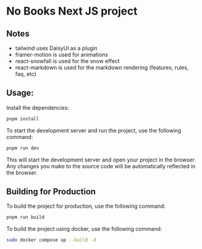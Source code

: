 # No Books Next JS project

## Notes

- tailwind uses DaisyUI as a plugin
- framer-motion is used for animations
- react-snowfall is used for the snow effect
- react-markdown is used for the markdown rendering (features, rules, faq, etc)

## Usage:

Install the dependencies:

```bash
pnpm install
```

To start the development server and run the project, use the following command:

```bash
pnpm run dev
```

This will start the development server and open your project in the browser. Any changes you make to the source code will be automatically reflected in the browser.

## Building for Production

To build the project for production, use the following command:

```bash
pnpm run build
```

To build the project using docker, use the following command:

```bash
sudo docker compose up --build -d
```

